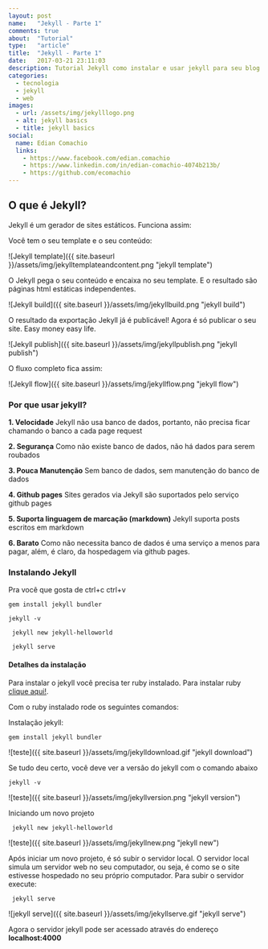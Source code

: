 ```yaml
---
layout: post
name:   "Jekyll - Parte 1"
comments: true
about:  "Tutorial"
type:   "article"
title:  "Jekyll - Parte 1"
date:   2017-03-21 23:11:03
description: Tutorial Jekyll como instalar e usar jekyll para seu blog ou site
categories:
  - tecnologia
  - jekyll
  - web
images:
  - url: /assets/img/jekylllogo.png
  - alt: jekyll basics
  - title: jekyll basics
social:
  name: Edian Comachio
  links:
    - https://www.facebook.com/edian.comachio    
    - https://www.linkedin.com/in/edian-comachio-4074b213b/    
    - https://github.com/ecomachio    
---
```


## O que é Jekyll?   

Jekyll é um gerador de sites estáticos. Funciona assim:

Você tem o seu template e o seu conteúdo:

 >
  ![Jekyll template]({{ site.baseurl }}/assets/img/jekylltemplateandcontent.png "jekyll template")

O Jekyll pega o seu conteúdo e encaixa no seu template. E o resultado são páginas html estáticas independentes.

 >
  ![Jekyll build]({{ site.baseurl }}/assets/img/jekyllbuild.png "jekyll build")

O resultado da exportação Jekyll já é publicável! Agora é só publicar o seu site. Easy money easy life.

 >
  ![Jekyll publish]({{ site.baseurl }}/assets/img/jekyllpublish.png "jekyll publish")

O fluxo completo fica assim:
 >
  ![Jekyll flow]({{ site.baseurl }}/assets/img/jekyllflow.png "jekyll flow")


### Por que usar jekyll?

**1. Velocidade**
Jekyll não usa banco de dados, portanto, não precisa ficar chamando o banco a cada page request    

**2. Segurança**
Como não existe banco de dados, não há dados para serem roubados

**3. Pouca Manutenção**
Sem banco de dados, sem manutenção do banco de dados

**4. Github pages**
Sites gerados via Jekyll  são suportados pelo serviço github pages

**5. Suporta linguagem de marcação (markdown)**
Jekyll suporta posts escritos em markdown

**6. Barato**
Como não necessita banco de dados é uma serviço a menos para pagar, além, é claro, da hospedagem via github pages.

### Instalando Jekyll

Pra você que gosta de ctrl+c ctrl+v

 ```command
 gem install jekyll bundler
 ```
 ```command
 jekyll -v
 ```
```command
 jekyll new jekyll-helloworld
 ```
```command
 jekyll serve
 ```

#### Detalhes da instalação

Para instalar o jekyll você precisa ter ruby instalado. Para instalar ruby <a href="https://rubyinstaller.org/" target="_blank">clique aqui!</a>.

 Com o ruby instalado rode os seguintes comandos:

 Instalação jekyll:
 ```command
 gem install jekyll bundler
 ```
 >
  ![teste]({{ site.baseurl }}/assets/img/jekylldownload.gif "jekyll download")

Se tudo deu certo, você deve ver a versão do jekyll com o comando abaixo
 ```command
 jekyll -v
 ```
 >
  ![teste]({{ site.baseurl }}/assets/img/jekyllversion.png "jekyll version")

Iniciando um novo projeto
```command
 jekyll new jekyll-helloworld
 ```

>
 ![teste]({{ site.baseurl }}/assets/img/jekyllnew.png "jekyll new")

Após iniciar um novo projeto, é só subir o servidor local. O servidor local simula um servidor web no seu computador, ou seja, é como se o site estivesse hospedado no seu próprio computador. Para subir o servidor execute:

```command
 jekyll serve
 ```
 >
  ![jekyll serve]({{ site.baseurl }}/assets/img/jekyllserve.gif "jekyll serve")  

Agora o servidor jekyll pode ser acessado através do endereço **localhost:4000**
